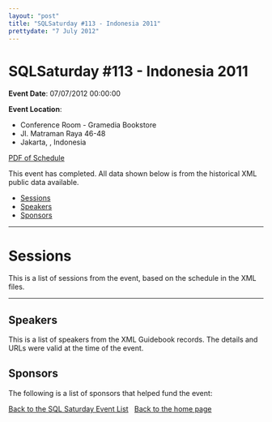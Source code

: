 ```yaml
---
layout: "post" 
title: "SQLSaturday #113 - Indonesia 2011" 
prettydate: "7 July 2012" 
---
```

# SQLSaturday #113 - Indonesia 2011
 
**Event Date**: 07/07/2012 00:00:00
 
**Event Location**:
- Conference Room - Gramedia Bookstore
- Jl. Matraman Raya 46-48
- Jakarta, , Indonesia
 
<a href="/PDF/0113.pdf">PDF of Schedule</a>
 
This event has completed. All data shown below is from the historical XML public data available.
<ul>
   <li><a href="#sessions">Sessions</a></li>
   <li><a href="#speakers">Speakers</a></li>
   <li><a href="#sponsors">Sponsors</a></li>
</ul>
 
 
----------------------------------------------------------------------------------- 
 
# <a name="sessions"></a>Sessions
This is a list of sessions from the event, based on the schedule in the XML files.
 
----------------------------------------------------------------------------------- 
## <a name="#speakers"></a>Speakers
This is a list of speakers from the XML Guidebook records. The details and URLs were valid at the time of the event.
 
 
 
 
## <a name="sponsors"></a>Sponsors
The following is a list of sponsors that helped fund the event:
 
[Back to the SQL Saturday Event List](/past.html)
&nbsp;
[Back to the home page](/index.html)

